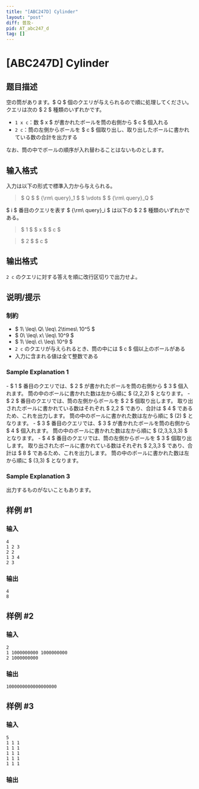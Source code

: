 ```yaml
---
title: "[ABC247D] Cylinder"
layout: "post"
diff: 普及-
pid: AT_abc247_d
tag: []
---
```


# [ABC247D] Cylinder

## 题目描述

[problemUrl]: https://atcoder.jp/contests/abc247/tasks/abc247_d

空の筒があります。$ Q $ 個のクエリが与えられるので順に処理してください。  
クエリは次の $ 2 $ 種類のいずれかです。

- `1 x c`：数 $ x $ が書かれたボールを筒の右側から $ c $ 個入れる
- `2 c`：筒の左側からボールを $ c $ 個取り出し、取り出したボールに書かれている数の合計を出力する

なお、筒の中でボールの順序が入れ替わることはないものとします。

## 输入格式

入力は以下の形式で標準入力から与えられる。

> $ Q $ $ {\rm\ query}_1 $ $ \vdots $ $ {\rm\ query}_Q $

$ i $ 番目のクエリを表す $ {\rm\ query}_i $ は以下の $ 2 $ 種類のいずれかである。

> $ 1 $ $ x $ $ c $

> $ 2 $ $ c $

## 输出格式

`2 c` のクエリに対する答えを順に改行区切りで出力せよ。

## 说明/提示

### 制約

- $ 1\ \leq\ Q\ \leq\ 2\times\ 10^5 $
- $ 0\ \leq\ x\ \leq\ 10^9 $
- $ 1\ \leq\ c\ \leq\ 10^9 $
- `2 c` のクエリが与えられるとき、筒の中には $ c $ 個以上のボールがある
- 入力に含まれる値は全て整数である

### Sample Explanation 1

\- $ 1 $ 番目のクエリでは、$ 2 $ が書かれたボールを筒の右側から $ 3 $ 個入れます。 筒の中のボールに書かれた数は左から順に $ (2,2,2) $ となります。 - $ 2 $ 番目のクエリでは、筒の左側からボールを $ 2 $ 個取り出します。 取り出されたボールに書かれている数はそれぞれ $ 2,2 $ であり、合計は $ 4 $ であるため、これを出力します。 筒の中のボールに書かれた数は左から順に $ (2) $ となります。 - $ 3 $ 番目のクエリでは、$ 3 $ が書かれたボールを筒の右側から $ 4 $ 個入れます。 筒の中のボールに書かれた数は左から順に $ (2,3,3,3,3) $ となります。 - $ 4 $ 番目のクエリでは、筒の左側からボールを $ 3 $ 個取り出します。 取り出されたボールに書かれている数はそれぞれ $ 2,3,3 $ であり、合計は $ 8 $ であるため、これを出力します。 筒の中のボールに書かれた数は左から順に $ (3,3) $ となります。

### Sample Explanation 3

出力するものがないこともあります。

## 样例 #1

### 输入

```
4
1 2 3
2 2
1 3 4
2 3
```

### 输出

```
4
8
```

## 样例 #2

### 输入

```
2
1 1000000000 1000000000
2 1000000000
```

### 输出

```
1000000000000000000
```

## 样例 #3

### 输入

```
5
1 1 1
1 1 1
1 1 1
1 1 1
1 1 1
```

### 输出

```

```

